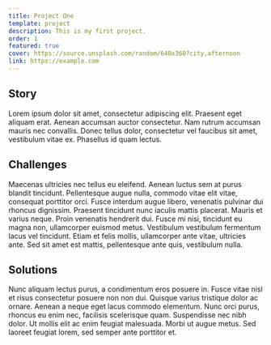 ```yaml
---
title: Project One
template: project
description: This is my first project.
order: 1
featured: true
cover: https://source.unsplash.com/random/640x360?city,afternoon
link: https://example.com
---
```


## Story

Lorem ipsum dolor sit amet, consectetur adipiscing elit. Praesent eget aliquam erat. Aenean accumsan auctor consectetur. Nam rutrum accumsan mauris nec convallis. Donec tellus dolor, consectetur vel faucibus sit amet, vestibulum vitae ex. Phasellus id quam lectus.

## Challenges

Maecenas ultricies nec tellus eu eleifend. Aenean luctus sem at purus blandit tincidunt. Pellentesque augue nulla, commodo vitae elit vitae, consequat porttitor orci. Fusce interdum augue libero, venenatis pulvinar dui rhoncus dignissim. Praesent tincidunt nunc iaculis mattis placerat. Mauris et varius neque. Proin venenatis hendrerit dui. Fusce mi nisi, tincidunt eu magna non, ullamcorper euismod metus. Vestibulum vestibulum fermentum lacus vel tincidunt. Etiam et felis mollis, ullamcorper ante vitae, ultricies ante. Sed sit amet est mattis, pellentesque ante quis, vestibulum nulla.

## Solutions

Nunc aliquam lectus purus, a condimentum eros posuere in. Fusce vitae nisl et risus consectetur posuere non non dui. Quisque varius tristique dolor ac ornare. Aenean a neque eget lacus commodo elementum. Nunc orci purus, rhoncus eu enim nec, facilisis scelerisque quam. Suspendisse nec nibh dolor. Ut mollis elit ac enim feugiat malesuada. Morbi ut augue metus. Sed laoreet feugiat lorem, sed semper ante porttitor et.